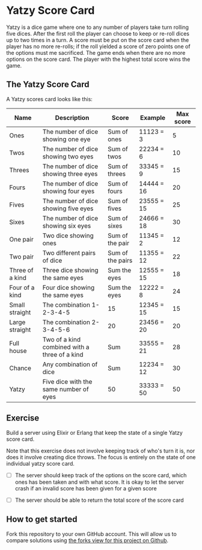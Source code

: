 # Yatzy Score Card

Yatzy is a dice game where one to any number of players take turn rolling five dices. After the first roll the player can choose to keep or re-roll dices up to two times in a turn. A score must be put on the score card when the player has no more re-rolls; if the roll yielded a score of zero points one of the options must me sacrificed. The game ends when there are no more options on the score card. The player with the highest total score wins the game.

## The Yatzy Score Card

A Yatzy scores card looks like this:

| Name            | Description                                   | Score            | Example    | Max score |
| --------------- | --------------------------------------------- | ---------------- | ---------- | --------- |
| Ones            | The number of dice showing one eye            | Sum of ones      | 11123 =  3 |         5 |
| Twos            | The number of dice showing two eyes           | Sum of twos      | 22234 =  6 |        10 |
| Threes          | The number of dice showing three eyes         | Sum of threes    | 33345 =  9 |        15 |
| Fours           | The number of dice showing four eyes          | Sum of fours     | 14444 = 16 |        20 |
| Fives           | The number of dice showing five eyes          | Sum of fives     | 23555 = 15 |        25 |
| Sixes           | The number of dice showing six eyes           | Sum of sixes     | 24666 = 18 |        30 |
| One pair        | Two dice showing ones                         | Sum of the pair  | 11345 =  2 |        12 |
| Two pair        | Two different pairs of dice                   | Sum of the pairs | 11355 = 12 |        22 |
| Three of a kind | Three dice showing the same eyes              | Sum the eyes     | 12555 = 15 |        18 |
| Four of a kind  | Four dice showing the same eyes               | Sum the eyes     | 12222 =  8 |        24 |
| Small straight  | The combination 1-2-3-4-5                     | 15               | 12345 = 15 |        15 |
| Large straight  | The combination 2-3-4-5-6                     | 20               | 23456 = 20 |        20 |
| Full house      | Two of a kind combined with a three of a kind | Sum              | 33555 = 21 |        28 |
| Chance          | Any combination of dice                       | Sum              | 12234 = 12 |        30 |
| Yatzy           | Five dice with the same number of eyes        | 50               | 33333 = 50 |        50 |

## Exercise

Build a server using Elixir or Erlang that keep the state of a single Yatzy score card.

Note that this exercise does not involve keeping track of who's turn it is, nor does it involve creating dice throws. The focus is entirely on the state of one individual yatzy score card.

  - [ ] The server should keep track of the options on the score card, which ones has been taken and with what score. It is okay to let the server crash if an invalid score has been given for a given score

  - [ ] The server should be able to return the total score of the score card

## How to get started

Fork this repository to your own GitHub account. This will allow us to compare solutions using [the forks view for this project on Github](https://github.com/cphex/enum_workshop/network).
